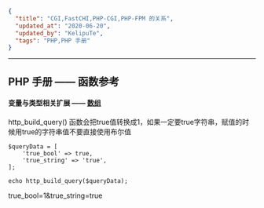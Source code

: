 ```json
{
  "title": "CGI,FastCHI,PHP-CGI,PHP-FPM 的关系",
  "updated_at": "2020-06-20",
  "updated_by": "KelipuTe",
  "tags": "PHP,PHP 手册"
}
```

---

## PHP 手册 —— 函数参考

#### 变量与类型相关扩展 —— [数组](https://www.php.net/manual/zh/book.array.php)

http_build_query() 函数会把true值转换成1，如果一定要true字符串，赋值的时候用true的字符串值不要直接使用布尔值

```
$queryData = [
    'true_bool' => true,
    'true_string' => 'true',
];

echo http_build_query($queryData);
```

true_bool=1&true_string=true